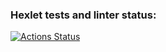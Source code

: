 ### Hexlet tests and linter status:
[![Actions Status](https://github.com/Ksandra91/java-project-99/actions/workflows/hexlet-check.yml/badge.svg)](https://github.com/Ksandra91/java-project-99/actions)